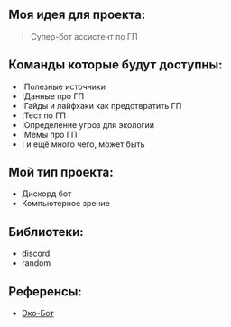 ## Моя идея для проекта:
> Супер-бот ассистент по ГП

## Команды которые будут доступны:
- !Полезные источники
- !Данные про ГП
- !Гайды и лайфхаки как предотвратить ГП
- !Тест по ГП
- !Определение угроз для экологии
- !Мемы про ГП
- ! и ещё много чего, может быть

## Мой тип проекта:
- Дискорд бот
- Компьютерное зрение

## Библиотеки:
- discord
- random

## Референсы:

- [Эко-Бот](https://github.com/yernur0/EcoBot.git)
